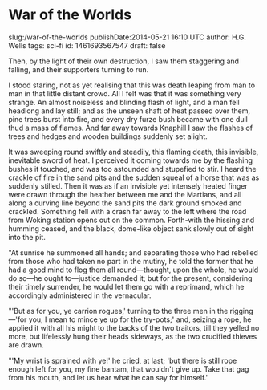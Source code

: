 War of the Worlds
============================
slug:/war-of-the-worlds
publishDate:2014-05-21 16:10 UTC
author: H.G. Wells
tags: sci-fi
id: 1461693567547
draft: false

Then, by the light of their own destruction, I saw them staggering and falling, and their supporters turning to run.

I stood staring, not as yet realising that this was death leaping from man to man in that little distant crowd.  All I felt was that it was something very strange.  An almost noiseless and blinding flash of light, and a man fell headlong and lay still; and as the unseen shaft of heat passed over them, pine trees burst into fire, and every dry furze bush became with one dull thud a mass of flames.  And far away towards Knaphill I saw the flashes of trees and hedges and wooden buildings suddenly set alight.

<!--more-->

It was sweeping round swiftly and steadily, this flaming death, this invisible, inevitable sword of heat.  I perceived it coming towards me by the flashing bushes it touched, and was too astounded and stupefied to stir.  I heard the crackle of fire in the sand pits and the sudden squeal of a horse that was as suddenly stilled.  Then it was as if an invisible yet intensely heated finger were drawn through the heather between me and the Martians, and all along a curving line beyond the sand pits the dark ground smoked and crackled. Something fell with a crash far away to the left where the road from Woking station opens out on the common.  Forth-with the hissing and humming ceased, and the black, dome-like object sank slowly out of sight into the pit.

"At sunrise he summoned all hands; and separating those who had rebelled from those who had taken no part in the mutiny, he told the former that he had a good mind to flog them all round—thought, upon the whole, he would do so—he ought to—justice demanded it; but for the present, considering their timely surrender, he would let them go with a reprimand, which he accordingly administered in the vernacular.

"'But as for you, ye carrion rogues,' turning to the three men in the rigging—'for you, I mean to mince ye up for the try-pots;' and, seizing a rope, he applied it with all his might to the backs of the two traitors, till they yelled no more, but lifelessly hung their heads sideways, as the two crucified thieves are drawn.

"'My wrist is sprained with ye!' he cried, at last; 'but there is still rope enough left for you, my fine bantam, that wouldn't give up. Take that gag from his mouth, and let us hear what he can say for himself.'

